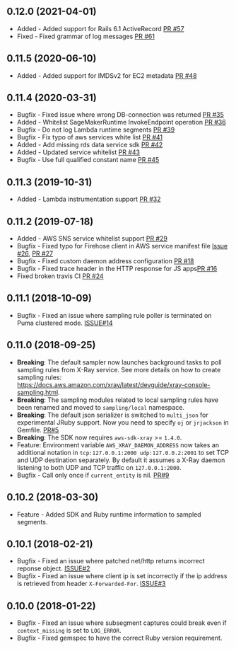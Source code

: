 0.12.0 (2021-04-01)
-------------------
* Added - Added support for Rails 6.1 ActiveRecord [PR #57](https://github.com/aws/aws-xray-sdk-ruby/pull/57)
* Fixed - Fixed grammar of log messages [PR #61](https://github.com/aws/aws-xray-sdk-ruby/pull/61)

0.11.5 (2020-06-10)
-------------------
* Added - Added support for IMDSv2 for EC2 metadata [PR #48](https://github.com/aws/aws-xray-sdk-ruby/pull/48)

0.11.4 (2020-03-31)
-------------------
* Bugfix - Fixed issue where wrong DB-connection was returned [PR #35](https://github.com/aws/aws-xray-sdk-ruby/pull/35)
* Added - Whitelist SageMakerRuntime InvokeEndpoint operation [PR #36](https://github.com/aws/aws-xray-sdk-ruby/pull/36)
* Bugfix - Do not log Lambda runtime segments [PR #39](https://github.com/aws/aws-xray-sdk-ruby/pull/39)
* Bugfix - Fix typo of aws services white list [PR #41](https://github.com/aws/aws-xray-sdk-ruby/pull/41)
* Added - Add missing rds data service sdk [PR #42](https://github.com/aws/aws-xray-sdk-ruby/pull/42)
* Added - Updated service whitelist [PR #43](https://github.com/aws/aws-xray-sdk-ruby/pull/43)
* Bugfix - Use full qualified constant name [PR #45](https://github.com/aws/aws-xray-sdk-ruby/pull/45)

0.11.3 (2019-10-31)
-------------------
* Added - Lambda instrumentation support [PR #32](https://github.com/aws/aws-xray-sdk-ruby/pull/32)

0.11.2 (2019-07-18)
-------------------
* Added - AWS SNS service whitelist support [PR #29](https://github.com/aws/aws-xray-sdk-ruby/pull/29)
* Bugfix - Fixed typo for Firehose client in AWS service manifest file [Issue #26](https://github.com/aws/aws-xray-sdk-ruby/issues/26), [PR #27](https://github.com/aws/aws-xray-sdk-ruby/pull/27)
* Bugfix - Fixed custom daemon address configuration [PR #18](https://github.com/aws/aws-xray-sdk-ruby/pull/18)
* Bugfix - Fixed trace header in the HTTP response for JS apps[PR #16](https://github.com/aws/aws-xray-sdk-ruby/pull/16)
* Fixed broken travis CI [PR #24](https://github.com/aws/aws-xray-sdk-ruby/pull/24)

0.11.1 (2018-10-09)
-------------------
* Bugfix - Fixed an issue where sampling rule poller is terminated on Puma clustered mode. [ISSUE#14](https://github.com/aws/aws-xray-sdk-ruby/issues/14)

0.11.0 (2018-09-25)
-------------------
* **Breaking**: The default sampler now launches background tasks to poll sampling rules from X-Ray service. See more details on how to create sampling rules: https://docs.aws.amazon.com/xray/latest/devguide/xray-console-sampling.html.
* **Breaking**: The sampling modules related to local sampling rules have been renamed and moved to `sampling/local` namespace.
* **Breaking**: The default json serializer is switched to `multi_json` for experimental JRuby support. Now you need to specify `oj` or `jrjackson` in Gemfile. [PR#5](https://github.com/aws/aws-xray-sdk-ruby/pull/5)
* **Breaking**: The SDK now requires `aws-sdk-xray` >= `1.4.0`.
* Feature: Environment variable `AWS_XRAY_DAEMON_ADDRESS` now takes an additional notation in `tcp:127.0.0.1:2000 udp:127.0.0.2:2001` to set TCP and UDP destination separately. By default it assumes a X-Ray daemon listening to both UDP and TCP traffic on `127.0.0.1:2000`. 
* Bugfix - Call only once if `current_entity` is nil. [PR#9](https://github.com/aws/aws-xray-sdk-ruby/pull/9)

0.10.2 (2018-03-30)
-------------------
* Feature - Added SDK and Ruby runtime information to sampled segments.

0.10.1 (2018-02-21)
-------------------
* Bugfix - Fixed an issue where patched net/http returns incorrect reponse object. [ISSUE#2](https://github.com/aws/aws-xray-sdk-ruby/issues/2)
* Bugfix - Fixed an issue where client ip is set incorrectly if the ip address is retrieved from header `X-Forwarded-For`. [ISSUE#3](https://github.com/aws/aws-xray-sdk-ruby/issues/3)

0.10.0 (2018-01-22)
-------------------
* Bugfix - Fixed an issue where subsegment captures could break even if `context_missing` is set to `LOG_ERROR`.
* Bugfix - Fixed gemspec to have the correct Ruby version requirement.

